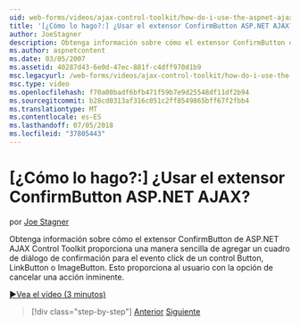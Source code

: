 ```yaml
---
uid: web-forms/videos/ajax-control-toolkit/how-do-i-use-the-aspnet-ajax-confirmbutton-extender
title: '[¿Cómo lo hago?:] ¿Usar el extensor ConfirmButton ASP.NET AJAX? | Microsoft Docs'
author: JoeStagner
description: Obtenga información sobre cómo el extensor ConfirmButton de ASP.NET AJAX Control Toolkit proporciona una manera sencilla de agregar un cuadro de diálogo de confirmación para el evento click de un botón, l...
ms.author: aspnetcontent
ms.date: 03/05/2007
ms.assetid: 40287d43-6e0d-47ec-881f-c4dff970d1b9
msc.legacyurl: /web-forms/videos/ajax-control-toolkit/how-do-i-use-the-aspnet-ajax-confirmbutton-extender
msc.type: video
ms.openlocfilehash: f70a00badf6bfb471f59b7e9d25548df11df2b94
ms.sourcegitcommit: b28cd0313af316c051c2ff8549865bff67f2fbb4
ms.translationtype: MT
ms.contentlocale: es-ES
ms.lasthandoff: 07/05/2018
ms.locfileid: "37805443"
---
```

<a name="how-do-i-use-the-aspnet-ajax-confirmbutton-extender"></a>[¿Cómo lo hago?:] ¿Usar el extensor ConfirmButton ASP.NET AJAX?
====================
por [Joe Stagner](https://github.com/JoeStagner)

Obtenga información sobre cómo el extensor ConfirmButton de ASP.NET AJAX Control Toolkit proporciona una manera sencilla de agregar un cuadro de diálogo de confirmación para el evento click de un control Button, LinkButton o ImageButton. Esto proporciona al usuario con la opción de cancelar una acción inminente.

[&#9654;Vea el vídeo (3 minutos)](https://channel9.msdn.com/Blogs/ASP-NET-Site-Videos/how-do-i-use-the-aspnet-ajax-confirmbutton-extender)

> [!div class="step-by-step"]
> [Anterior](how-do-i-get-started-with-the-aspnet-ajax-animation-extender-control.md)
> [Siguiente](how-do-i-use-the-aspnet-ajax-slider-control.md)
